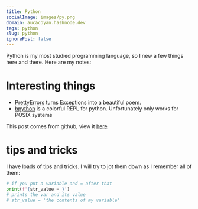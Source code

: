 ```yaml
---
title: Python
socialImage: images/py.png
domain: aucacoyan.hashnode.dev
tags: python
slug: python
ignorePost: false
---
```


Python is my most studied programming language, so I new a few things here and there. Here are my notes:

# Interesting things

- [PrettyErrors](https://github.com/onelivesleft/PrettyErrors) turns Exceptions into a beautiful poem.
- [bpython](https://www.bpython-interpreter.org/) is a colorful REPL for python. Unfortunately only works for POSIX systems

This post comes from github, view it [here](https://github.com/AucaCoyan/blog/blob/main/python.md)

# tips and tricks

I have loads of tips and tricks. I will try to jot them down as I remember all of them:

```python
# if you put a variable and = after that
print(f'{str_value = }')
# prints the var and its value
# str_value = 'the contents of my variable'
```
